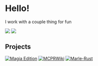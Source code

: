 # Hello!

I work with a couple thing for fun

![](https://github-readme-streak-stats.herokuapp.com/?user=Kagaries&theme=dark&hide_border=false)
![](https://github-readme-stats.vercel.app/api/top-langs/?username=Kagaries&theme=dark&hide_border=false&include_all_commits=false&count_private=false&layout=compact)

## Projects

[![Magia Edition](https://github-readme-stats.vercel.app/api/pin/?username=kagaries&repo=magia-edition-public&theme=dark)](https://github.com/kagaries/magia-edition-public)
[![MCPRWiki](https://github-readme-stats.vercel.app/api/pin/?username=kagaries&repo=MCPRWiki&theme=dark)](https://github.com/kagaries/MCPRWiki)
[![Marle-Rust](https://github-readme-stats.vercel.app/api/pin/?username=kagaries&repo=Marle-Rust&theme=dark)](https://github.com/kagaries/Marle-Rust)
